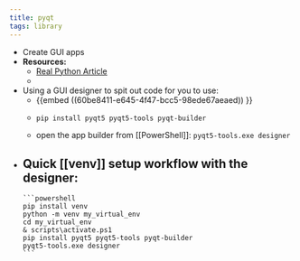 ```yaml
---
title: pyqt
tags: library
---
```


- Create GUI apps
- **Resources:**
	- [Real Python Article](https://realpython.com/qt-designer-python/)
	-
- Using a GUI designer to spit out code for you to use:
	- {{embed ((60be8411-e645-4f47-bcc5-98ede67aeaed)) }}
	-
	  ```bash
	  pip install pyqt5 pyqt5-tools pyqt-builder 
	  ```
	- open the app builder from [[PowerShell]]: `pyqt5-tools.exe designer`
- Quick [[venv]] setup workflow with the designer:
	-
	  ```powershell
	  pip install venv
	  python -m venv my_virtual_env
	  cd my_virtual_env
	  & scripts\activate.ps1
	  pip install pyqt5 pyqt5-tools pyqt-builder
	  pyqt5-tools.exe designer
	  ```